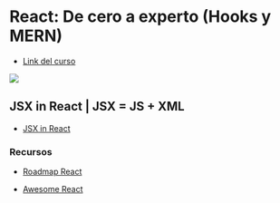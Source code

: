# React: De cero a experto (Hooks y MERN)

- [Link del curso](https://www.udemy.com/course/react-cero-experto/)

<img src="https://pbs.twimg.com/card_img/1565492559891283976/3hDZnC-B?format=png&name=medium"/>

## JSX in React | JSX = JS + XML

- [JSX in React](https://www.freecodecamp.org/news/jsx-in-react-introduction/)

### Recursos

- [Roadmap React](https://roadmap.sh/react)

- [Awesome React](https://github.com/enaqx/awesome-react)
